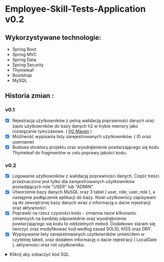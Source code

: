 # Employee-Skill-Tests-Application v0.2

## Wykorzystywane technologie:
- Spring Boot
- Spring MVC
- Spring Data
- Spring Security
- Thymeleaf
- Bootstrap
- MySQL

## Historia zmian :

### v0.1
- [x] Rejestracja użytkowników z pelną walidacją poprawności danych oraz zapis użytkowników do bazy danych h2 w trybie memory jako rozwiązanie tymczasowe. ( [H2 Maven](https://mvnrepository.com/artifact/com.h2database/h2/1.4.197) )
- [x] Możliwość wypisania listy zarejestrowanych użytkowników. ( ID oraz username)
- [x] Budowa struktury projektu oraz wyodrębnienie powtarzającego się kodu Thymeleaf do fragmentów w celu poprawy jakości kodu.

### v0.2
- [x] Logowanie użytkowników z walidacją poprawności danych. Część treści przeznaczone jest tylko dla zarejestrowanych użytkowników posiadających role "USER" lub "ADMIN".
- [x] Utworzenie bazy danych MySQL oraz 3 tabel ( user, role, user_role ), a następnie podłączenie aplikacji do bazy. Nowi użytkownicy zapisywani są do zewnętrznej bazy danych wraz z informacją o dacie rejestracji oraz aktywności. 
- [x] Poprawki na rzecz czystości kodu - zmianna nazw kilkunastu zmiennych na bardziej odpowiednie oraz wyodrębnienie powtarzającego się kodu to oddzielnych metod. Dodatkowo staram się tworzyć oraz modyfikować kod według zasad SOLID, KISS oraz DRY.
- [x] Wypisywanie listy zarejestrowanych użytkowników umieściłem w czytelnej tabeli, oraz dodałem informację o dacie rejestracji ( LocalDate ), aktywności oraz roli użytkownika.

<details>
<summary>Kliknij aby zobaczyć kod SQL</summary>
  
~~~mysql
CREATE USER 'lukaspar'@'localhost' IDENTIFIED BY '665650';

GRANT ALL PRIVILEGES ON employeeSkillTestsDatabase.* TO 'lukaspar'@'localhost' IDENTIFIED BY '665650';

CREATE TABLE user (
  user_id int(11) NOT NULL AUTO_INCREMENT PRIMARY KEY,
  username varchar(255) NOT NULL,
  password varchar(255) NOT NULL,
  active int(11) DEFAULT NULL
);

CREATE TABLE role (
  role_id int(11) NOT NULL AUTO_INCREMENT PRIMARY KEY,
  role varchar(255) DEFAULT NULL
);

CREATE TABLE user_role (
  user_id int(11) NOT NULL,
  role_id int(11) NOT NULL,
  PRIMARY KEY (user_id, role_id),
  KEY role_id (role_id),
  FOREIGN KEY (user_id) REFERENCES user (user_id),
  FOREIGN KEY (role_id) REFERENCES role (role_id)
);

INSERT INTO role VALUES (1,'ADMIN');
INSERT INTO role VALUES (2,'USER');
~~~
</details>